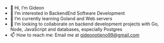 - 👋 Hi, I’m Gideon 
- 👀 I’m interested in BackendEnd Software Development
- 🌱 I’m currently learning Goland and Web servers
- 💞️ I’m looking to collaborate on backend development projects with Go, Node, JavaScript and databases, especially Postgres
- 📫 How to reach me: Email me at gideonotieno99@gmail.com

<!---
gideonbruce/gideonbruce is a ✨ special ✨ repository because its `README.md` (this file) appears on your GitHub profile.
You can click the Preview link to take a look at your changes.
--->
